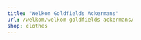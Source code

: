 ```yaml
---
title: "Welkom Goldfields Ackermans"
url: /welkom/welkom-goldfields-ackermans/
shop: clothes
---
```

